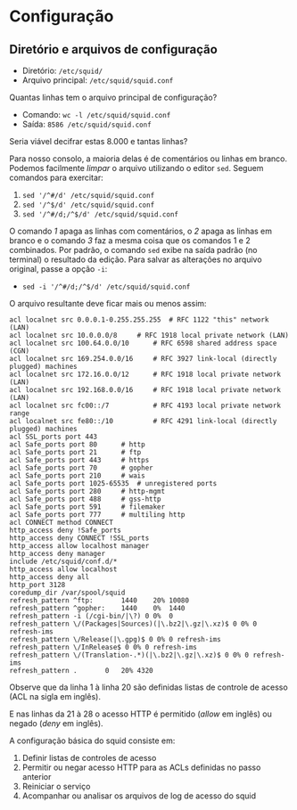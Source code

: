 # Configuração

## Diretório e arquivos de configuração

- Diretório: `/etc/squid/`
- Arquivo principal: `/etc/squid/squid.conf`

Quantas linhas tem o arquivo principal de configuração?

- Comando: `wc -l /etc/squid/squid.conf`
- Saída: `8586 /etc/squid/squid.conf`

Seria viável decifrar estas 8.000 e tantas linhas?

Para nosso consolo, a maioria delas é de comentários ou linhas em branco. 
Podemos facilmente _limpar_ o arquivo utilizando o editor `sed`. Seguem comandos para exercitar:

1. `sed '/^#/d' /etc/squid/squid.conf`
2. `sed '/^$/d' /etc/squid/squid.conf`
3. `sed '/^#/d;/^$/d' /etc/squid/squid.conf`

O comando *1* apaga as linhas com comentários, o *2* apaga as linhas em branco e o comando *3* faz a mesma coisa que os comandos 1 e 2 combinados. Por padrão, o comando `sed` exibe na saída padrão (no terminal) o resultado da edição. Para salvar as alterações no arquivo original, passe a opção `-i`:

- `sed -i '/^#/d;/^$/d' /etc/squid/squid.conf`

O arquivo resultante deve ficar mais ou menos assim:

```squid
acl localnet src 0.0.0.1-0.255.255.255	# RFC 1122 "this" network (LAN)
acl localnet src 10.0.0.0/8		# RFC 1918 local private network (LAN)
acl localnet src 100.64.0.0/10		# RFC 6598 shared address space (CGN)
acl localnet src 169.254.0.0/16 	# RFC 3927 link-local (directly plugged) machines
acl localnet src 172.16.0.0/12		# RFC 1918 local private network (LAN)
acl localnet src 192.168.0.0/16		# RFC 1918 local private network (LAN)
acl localnet src fc00::/7       	# RFC 4193 local private network range
acl localnet src fe80::/10      	# RFC 4291 link-local (directly plugged) machines
acl SSL_ports port 443
acl Safe_ports port 80		# http
acl Safe_ports port 21		# ftp
acl Safe_ports port 443		# https
acl Safe_ports port 70		# gopher
acl Safe_ports port 210		# wais
acl Safe_ports port 1025-65535	# unregistered ports
acl Safe_ports port 280		# http-mgmt
acl Safe_ports port 488		# gss-http
acl Safe_ports port 591		# filemaker
acl Safe_ports port 777		# multiling http
acl CONNECT method CONNECT
http_access deny !Safe_ports
http_access deny CONNECT !SSL_ports
http_access allow localhost manager
http_access deny manager
include /etc/squid/conf.d/*
http_access allow localhost
http_access deny all
http_port 3128
coredump_dir /var/spool/squid
refresh_pattern ^ftp:		1440	20%	10080
refresh_pattern ^gopher:	1440	0%	1440
refresh_pattern -i (/cgi-bin/|\?) 0	0%	0
refresh_pattern \/(Packages|Sources)(|\.bz2|\.gz|\.xz)$ 0 0% 0 refresh-ims
refresh_pattern \/Release(|\.gpg)$ 0 0% 0 refresh-ims
refresh_pattern \/InRelease$ 0 0% 0 refresh-ims
refresh_pattern \/(Translation-.*)(|\.bz2|\.gz|\.xz)$ 0 0% 0 refresh-ims
refresh_pattern .		0	20%	4320
```

Observe que da linha 1 à linha 20 são definidas listas de controle de acesso (ACL na sigla em inglês).

E nas linhas da 21 à 28 o acesso HTTP é permitido (*allow* em inglês) ou negado (*deny* em inglês).

A configuração básica do squid consiste em:

1. Definir listas de controles de acesso
2. Permitir ou negar acesso HTTP para as ACLs definidas no passo anterior
3. Reiniciar o serviço
4. Acompanhar ou analisar os arquivos de log de acesso do squid

